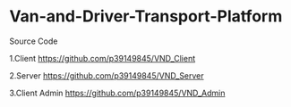 # Van-and-Driver-Transport-Platform

Source Code

1.Client
https://github.com/p39149845/VND_Client

2.Server
https://github.com/p39149845/VND_Server

3.Client Admin
https://github.com/p39149845/VND_Admin
